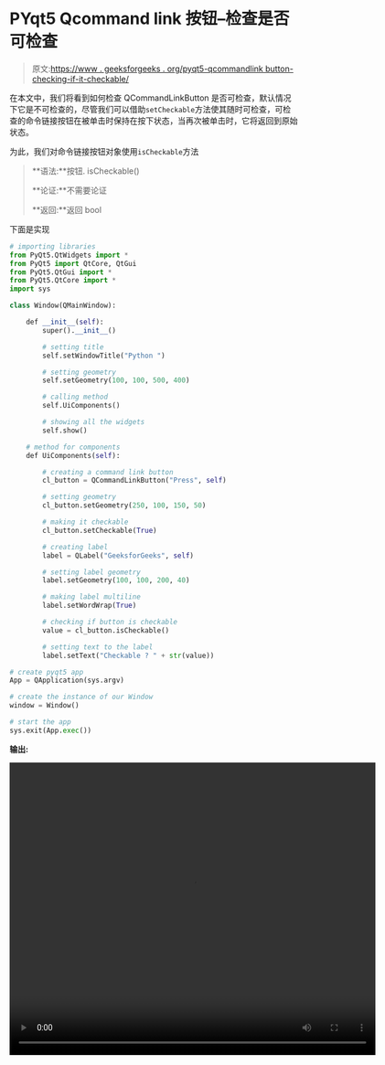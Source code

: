 # PYqt5 Qcommand link 按钮–检查是否可检查

> 原文:[https://www . geeksforgeeks . org/pyqt5-qcommandlink button-checking-if-it-checkable/](https://www.geeksforgeeks.org/pyqt5-qcommandlinkbutton-checking-if-it-is-checkable/)

在本文中，我们将看到如何检查 QCommandLinkButton 是否可检查，默认情况下它是不可检查的，尽管我们可以借助`setCheckable`方法使其随时可检查，可检查的命令链接按钮在被单击时保持在按下状态，当再次被单击时，它将返回到原始状态。

为此，我们对命令链接按钮对象使用`isCheckable`方法

> **语法:**按钮. isCheckable()
> 
> **论证:**不需要论证
> 
> **返回:**返回 bool

下面是实现

```py
# importing libraries
from PyQt5.QtWidgets import * 
from PyQt5 import QtCore, QtGui
from PyQt5.QtGui import * 
from PyQt5.QtCore import * 
import sys

class Window(QMainWindow):

    def __init__(self):
        super().__init__()

        # setting title
        self.setWindowTitle("Python ")

        # setting geometry
        self.setGeometry(100, 100, 500, 400)

        # calling method
        self.UiComponents()

        # showing all the widgets
        self.show()

    # method for components
    def UiComponents(self):

        # creating a command link button
        cl_button = QCommandLinkButton("Press", self)

        # setting geometry
        cl_button.setGeometry(250, 100, 150, 50)

        # making it checkable
        cl_button.setCheckable(True)

        # creating label
        label = QLabel("GeeksforGeeks", self)

        # setting label geometry
        label.setGeometry(100, 100, 200, 40)

        # making label multiline
        label.setWordWrap(True)

        # checking if button is checkable
        value = cl_button.isCheckable()

        # setting text to the label
        label.setText("Checkable ? " + str(value))

# create pyqt5 app
App = QApplication(sys.argv)

# create the instance of our Window
window = Window()

# start the app
sys.exit(App.exec())
```

**输出:**

<video class="wp-video-shortcode" id="video-439124-1" width="640" height="512" preload="metadata" controls=""><source type="video/mp4" src="https://media.geeksforgeeks.org/wp-content/uploads/20200625025741/Python-2020-06-25-02-56-58.mp4?_=1">[https://media.geeksforgeeks.org/wp-content/uploads/20200625025741/Python-2020-06-25-02-56-58.mp4](https://media.geeksforgeeks.org/wp-content/uploads/20200625025741/Python-2020-06-25-02-56-58.mp4)</video>